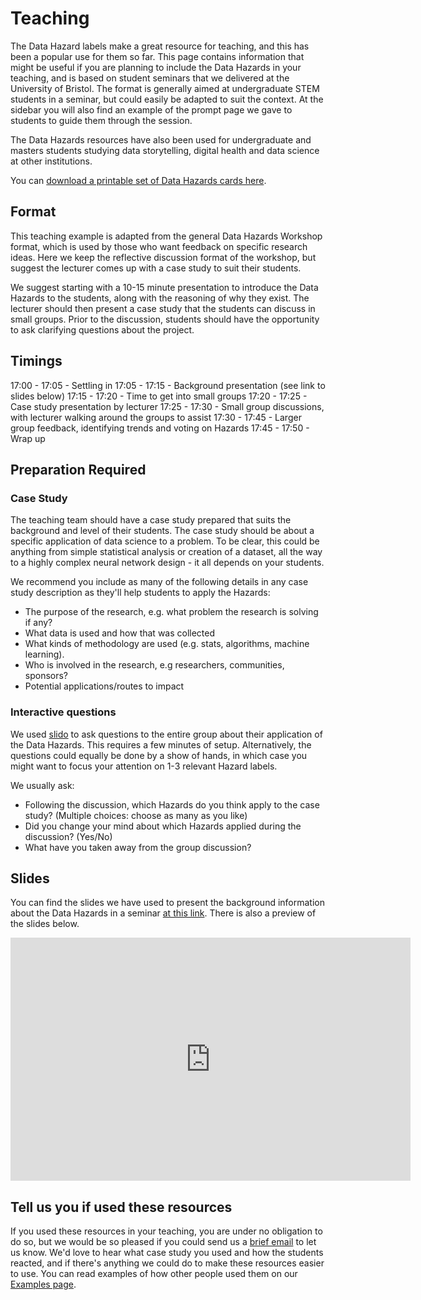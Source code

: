 # Teaching

The Data Hazard labels make a great resource for teaching, and this has been a popular use for them so far.
This page contains information that might be useful if you are planning to include the Data Hazards in your teaching, and is based on student seminars that we delivered at the University of Bristol.
The format is generally aimed at undergraduate STEM students in a seminar, but could easily be adapted to suit the context.
At the sidebar you will also find an example of the prompt page we gave to students to guide them through the session.

The Data Hazards resources have also been used for undergraduate and masters students studying data storytelling, digital health and data science at other institutions.

You can [download a printable set of Data Hazards cards here](../../_static/DataHazards_PrintableCards.pdf).

## Format

This teaching example is adapted from the general Data Hazards Workshop format, which is used by those who want feedback on specific research ideas.
Here we keep the reflective discussion format of the workshop, but suggest the lecturer comes up with a case study to suit their students.

We suggest starting with a 10-15 minute presentation to introduce the Data Hazards to the students, along with the reasoning of why they exist.
The lecturer should then present a case study that the students can discuss in small groups.
Prior to the discussion, students should have the opportunity to ask clarifying questions about the project.

## Timings

17:00 - 17:05 - Settling in
17:05 - 17:15 - Background presentation (see link to slides below)
17:15 - 17:20 - Time to get into small groups
     17:20 - 17:25 - Case study presentation by lecturer
     17:25 - 17:30 - Small group discussions, with lecturer walking around the groups to assist
     17:30 - 17:45 - Larger group feedback, identifying trends and voting on Hazards
17:45 - 17:50 - Wrap up

## Preparation Required

### Case Study

The teaching team should have a case study prepared that suits the background and level of their students.
The case study should be about a specific application of data science to a problem.
To be clear, this could be anything from simple statistical analysis or creation of a dataset, all the way to a highly complex neural network design - it all depends on your students.

We recommend you include as many of the following details in any case study description as they'll help students to apply the Hazards:

- The purpose of the research, e.g. what problem the research is solving if any?
- What data is used and how that was collected
- What kinds of methodology are used (e.g. stats, algorithms, machine learning).
- Who is involved in the research, e.g researchers, communities, sponsors?
- Potential applications/routes to impact

### Interactive questions

We used [slido](https://www.sli.do/) to ask questions to the entire group about their application of the Data Hazards.
This requires a few minutes of setup.
Alternatively, the questions could equally be done by a show of hands, in which case you might want to focus your attention on 1-3 relevant Hazard labels.

We usually ask:

- Following the discussion, which Hazards do you think apply to the case study? (Multiple choices: choose as many as you like)
- Did you change your mind about which Hazards applied during the discussion? (Yes/No)
- What have you taken away from the group discussion?

## Slides

You can find the slides we have used to present the background information about the Data Hazards in a seminar [at this link](https://docs.google.com/presentation/d/1KzTdvnL8wk9oZ-h7C_yNWHtA4ki5i6moij8y-gP-z0s/edit?usp=sharing). There is also a preview of the slides below.

<iframe src="https://docs.google.com/presentation/d/e/2PACX-1vQgCNu2VJz7pwb4obf8AR9haUTh8dZUw119rewY32pn0F-LOBvffhct9zt9qyiOzLWgzBFRgtYX_kZ5/embed?start=false&loop=false&delayms=3000" frameborder="0" width="640" height="389" allowfullscreen="true" mozallowfullscreen="true" webkitallowfullscreen="true"></iframe>

## Tell us you if used these resources

If you used these resources in your teaching, you are under no obligation to do so, but we would be so pleased if you could send us a [brief email](mailto:grp-ethicaldatascience@groups.bristol.ac.uk) to let us know.
We'd love to hear what case study you used and how the students reacted, and if there's anything we could do to make these resources easier to use.
You can read examples of how other people used them on our [Examples page](examples).
